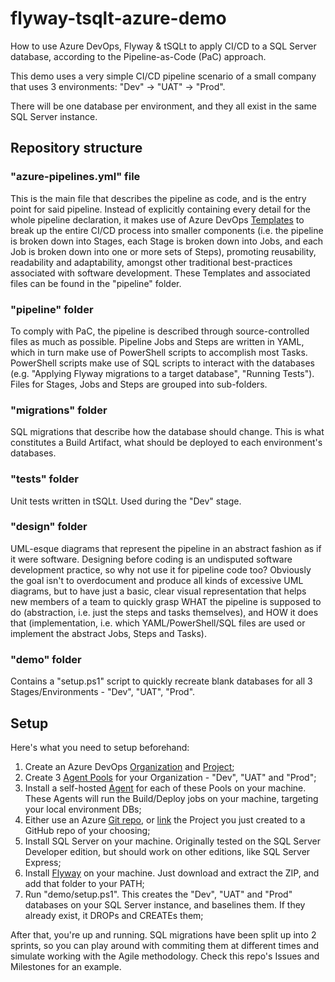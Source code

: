 # flyway-tsqlt-azure-demo
How to use Azure DevOps, Flyway &amp; tSQLt to apply CI/CD to a SQL Server database, according to the Pipeline-as-Code (PaC) approach.


This demo uses a very simple CI/CD pipeline scenario of a small company that uses 3 environments:
"Dev" -> "UAT" -> "Prod".

There will be one database per environment, and they all exist in the same SQL Server instance.

## Repository structure

### "azure-pipelines.yml" file
This is the main file that describes the pipeline as code, and is the entry point for said pipeline. Instead of explicitly containing every detail for the whole pipeline declaration, it makes use of Azure DevOps [Templates](https://docs.microsoft.com/en-us/azure/devops/pipelines/process/templates?view=azure-devops#template-expressions) to break up the entire CI/CD process into smaller components (i.e. the pipeline is broken down into Stages, each Stage is broken down into Jobs, and each Job is broken down into one or more sets of Steps), promoting reusability, readability and adaptability, amongst other traditional best-practices associated with software development. These Templates and associated files can be found in the "pipeline" folder.

### "pipeline" folder
To comply with PaC, the pipeline is described through source-controlled files as much as possible. Pipeline Jobs and Steps are written in YAML, which in turn make use of PowerShell scripts to accomplish most Tasks. PowerShell scripts make use of SQL scripts to interact with the databases (e.g. "Applying Flyway migrations to a target database", "Running Tests"). Files for Stages, Jobs and Steps are grouped into sub-folders.

### "migrations" folder
SQL migrations that describe how the database should change. This is what constitutes a Build Artifact, what should be deployed to each environment's databases.

### "tests" folder
Unit tests written in tSQLt. Used during the "Dev" stage.

### "design" folder
UML-esque diagrams that represent the pipeline in an abstract fashion as if it were software. Designing before coding is an undisputed software development practice, so why not use it for pipeline code too? Obviously the goal isn't to overdocument and produce all kinds of excessive UML diagrams, but to have just a basic, clear visual representation that helps new members of a team to quickly grasp WHAT the pipeline is supposed to do (abstraction, i.e. just the steps and tasks themselves), and HOW it does that (implementation, i.e. which YAML/PowerShell/SQL files are used or implement the abstract Jobs, Steps and Tasks). 

### "demo" folder
Contains a "setup.ps1" script to quickly recreate blank databases for all 3 Stages/Environments - "Dev", "UAT", "Prod".

## Setup
Here's what you need to setup beforehand:

1. Create an Azure DevOps [Organization](https://docs.microsoft.com/en-us/azure/devops/organizations/accounts/create-organization?view=azure-devops) and [Project](https://docs.microsoft.com/en-us/azure/devops/organizations/projects/create-project?view=azure-devops);
2. Create 3 [Agent Pools](https://docs.microsoft.com/en-us/azure/devops/pipelines/agents/pools-queues?view=azure-devops) for your Organization - "Dev", "UAT" and "Prod";
3. Install a self-hosted [Agent](https://docs.microsoft.com/en-us/azure/devops/pipelines/agents/agents?view=azure-devops#install) for each of these Pools on your machine. These Agents will run the Build/Deploy jobs on your machine, targeting your local environment DBs;
4. Either use an Azure [Git repo](https://docs.microsoft.com/en-us/azure/devops/repos/git/create-new-repo?view=azure-devops), or [link](https://docs.microsoft.com/en-us/azure/devops/repos/git/import-git-repository?view=azure-devops) the Project you just created to a GitHub repo of your choosing;
3. Install SQL Server on your machine. Originally tested on the SQL Server Developer edition, but should work on other editions, like SQL Server Express;
4. Install [Flyway](https://flywaydb.org/download/) on your machine. Just download and extract the ZIP, and add that folder to your PATH;
5. Run "demo/setup.ps1". This creates the "Dev", "UAT" and "Prod" databases on your SQL Server instance, and baselines them. If they already exist, it DROPs and CREATEs them;
	
After that, you're up and running. SQL migrations have been split up into 2 sprints, so you can play around with commiting them at different times and simulate working with the Agile methodology. Check this repo's Issues and Milestones for an example.
